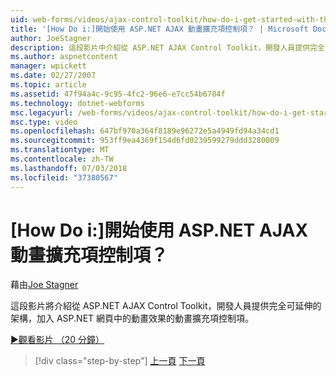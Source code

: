 ```yaml
---
uid: web-forms/videos/ajax-control-toolkit/how-do-i-get-started-with-the-aspnet-ajax-animation-extender-control
title: '[How Do i:]開始使用 ASP.NET AJAX 動畫擴充項控制項？ | Microsoft Docs'
author: JoeStagner
description: 這段影片中介紹從 ASP.NET AJAX Control Toolkit，開發人員提供完全可延伸的架構的動畫擴充項控制項...
ms.author: aspnetcontent
manager: wpickett
ms.date: 02/27/2007
ms.topic: article
ms.assetid: 47f94a4c-9c95-4fc2-96e6-e7cc54b6784f
ms.technology: dotnet-webforms
msc.legacyurl: /web-forms/videos/ajax-control-toolkit/how-do-i-get-started-with-the-aspnet-ajax-animation-extender-control
msc.type: video
ms.openlocfilehash: 647bf970a364f8189e96272e5a4949fd94a34cd1
ms.sourcegitcommit: 953ff9ea4369f154d6fd0239599279ddd3280009
ms.translationtype: MT
ms.contentlocale: zh-TW
ms.lasthandoff: 07/03/2018
ms.locfileid: "37380567"
---
```

<a name="how-do-i-get-started-with-the-aspnet-ajax-animation-extender-control"></a>[How Do i:]開始使用 ASP.NET AJAX 動畫擴充項控制項？
====================
藉由[Joe Stagner](https://github.com/JoeStagner)

這段影片將介紹從 ASP.NET AJAX Control Toolkit，開發人員提供完全可延伸的架構，加入 ASP.NET 網頁中的動畫效果的動畫擴充項控制項。

[&#9654;觀看影片 （20 分鐘）](https://channel9.msdn.com/Blogs/ASP-NET-Site-Videos/how-do-i-get-started-with-the-aspnet-ajax-animation-extender-control)

> [!div class="step-by-step"]
> [上一頁](how-do-i-use-the-aspnet-ajax-passwordstrength-extender.md)
> [下一頁](how-do-i-use-the-aspnet-ajax-confirmbutton-extender.md)
